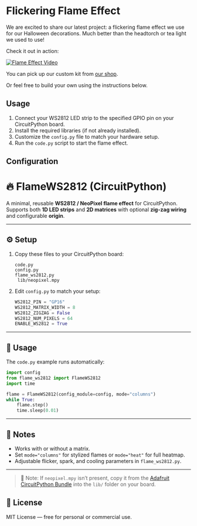 Flickering Flame Effect
========================

We are excited to share our latest project: a flickering flame effect we use for our Halloween decorations. 
Much better than the headtorch or tea light we used to use!

Check it out in action:

[![Flame Effect Video](https://img.youtube.com/vi/Nmrc0LR1ocU/0.jpg)](https://www.youtube.com/watch?v=Nmrc0LR1ocU)

You can pick up our custom kit from [our shop](https://gurgleapps.etsy.com/uk/listing/4386406336/rgb-led-matrix-halloween-pumpkin-flame).

Or feel free to build your own using the instructions below.

Usage
-----

1. Connect your WS2812 LED strip to the specified GPIO pin on your CircuitPython board.
2. Install the required libraries (if not already installed).
3. Customize the `config.py` file to match your hardware setup.
4. Run the `code.py` script to start the flame effect.

Configuration
-------------


# 🔥 FlameWS2812 (CircuitPython)

A minimal, reusable **WS2812 / NeoPixel flame effect** for CircuitPython.  
Supports both **1D LED strips** and **2D matrices** with optional **zig-zag wiring** and configurable **origin**.

---

## ⚙️ Setup

1. Copy these files to your CircuitPython board:
   ```
   code.py
   config.py
   flame_ws2812.py
    lib/neopixel.mpy
   ```
2. Edit `config.py` to match your setup:
   ```python
   WS2812_PIN = "GP16"
   WS2812_MATRIX_WIDTH = 8
   WS2812_ZIGZAG = False
   WS2812_NUM_PIXELS = 64
   ENABLE_WS2812 = True
   ```

---

## 🚀 Usage

The `code.py` example runs automatically:

```python
import config
from flame_ws2812 import FlameWS2812
import time

flame = FlameWS2812(config_module=config, mode="columns")
while True:
    flame.step()
    time.sleep(0.01)
```

---

## 🧠 Notes

- Works with or without a matrix.
- Set `mode="columns"` for stylized flames or `mode="heat"` for full heatmap.
- Adjustable flicker, spark, and cooling parameters in `flame_ws2812.py`.

---

> 🧩 Note: If `neopixel.mpy` isn’t present, copy it from the
> [Adafruit CircuitPython Bundle](https://github.com/adafruit/Adafruit_CircuitPython_Bundle)
> into the `lib/` folder on your board.

## 🪪 License

MIT License — free for personal or commercial use.